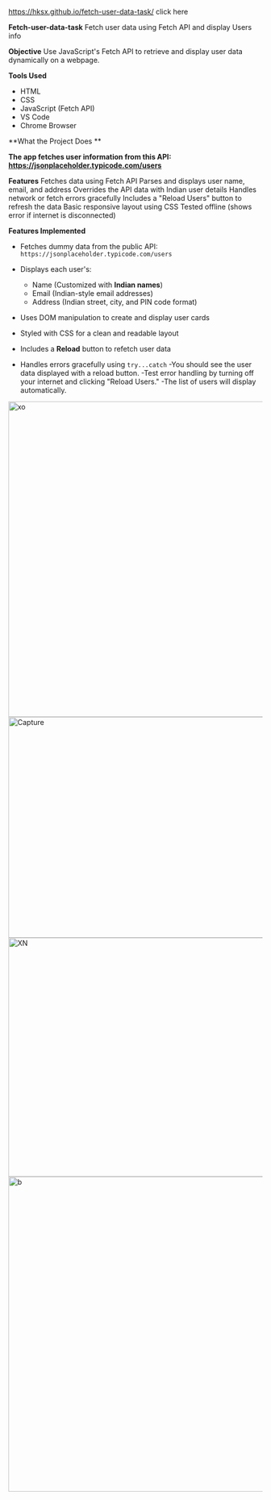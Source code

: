https://hksx.github.io/fetch-user-data-task/ click here

**Fetch-user-data-task**
Fetch user data using Fetch API and display  Users info

**Objective** 
Use JavaScript's Fetch API to retrieve and display user data dynamically on a webpage.

 **Tools Used** 
- HTML
- CSS
- JavaScript (Fetch API)
- VS Code
- Chrome Browser

 **What the Project Does **

 **The app fetches user information from this API:**
 **https://jsonplaceholder.typicode.com/users**

 **Features**
Fetches data using Fetch API
Parses and displays user name, email, and address
Overrides the API data with Indian user details
Handles network or fetch errors gracefully
Includes a "Reload Users" button to refresh the data
Basic responsive layout using CSS
Tested offline (shows error if internet is disconnected)

**Features Implemented** 
- Fetches dummy data from the public API: `https://jsonplaceholder.typicode.com/users`

- Displays each user's:
  - Name (Customized with **Indian names**)
  - Email (Indian-style email addresses)
  - Address (Indian street, city, and PIN code format)
- Uses DOM manipulation to create and display user cards
- Styled with CSS for a clean and readable layout
- Includes a **Reload** button to refetch user data
- Handles errors gracefully using `try...catch`
-You should see the user data displayed with a reload button.
-Test error handling by turning off your internet and clicking "Reload Users."
-The list of users will display automatically.

<img width="846" height="626" alt="xo" src="https://github.com/user-attachments/assets/45359805-8738-45d4-a82f-5cb777f942a1" />
<img width="786" height="438" alt="Capture" src="https://github.com/user-attachments/assets/fec0110c-2795-432d-98f0-2b3ed81a8270" />

<img width="815" height="474" alt="XN" src="https://github.com/user-attachments/assets/a0478fbc-08db-4106-8c16-c94c158faaf6" />
<img width="866" height="625" alt="b" src="https://github.com/user-attachments/assets/8fad92c1-4336-40e3-8800-36a4c65e9fae" />

